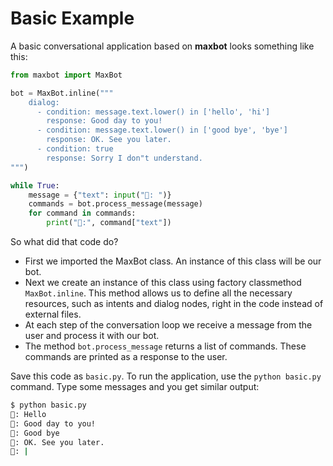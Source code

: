 # Basic Example

A basic conversational application based on **maxbot** looks something like this:

```python
from maxbot import MaxBot

bot = MaxBot.inline("""
    dialog:
      - condition: message.text.lower() in ['hello', 'hi']
        response: Good day to you!
      - condition: message.text.lower() in ['good bye', 'bye']
        response: OK. See you later.
      - condition: true
        response: Sorry I don"t understand.
""")

while True:
    message = {"text": input("🧑: ")}
    commands = bot.process_message(message)
    for command in commands:
        print("🤖:", command["text"])
```

So what did that code do?

* First we imported the MaxBot class. An instance of this class will be our bot.
* Next we create an instance of this class using factory classmethod `MaxBot.inline`. This method allows us to define all the necessary resources, such as intents and dialog nodes, right in the code instead of external files.
* At each step of the conversation loop we receive a message from the user and process it with our bot.
* The method `bot.process_message` returns a list of commands. These commands are printed as a response to the user.

Save this code as `basic.py`. To run the application, use the `python basic.py` command. Type some messages and you get similar output:

```bash
$ python basic.py
🧑: Hello
🤖: Good day to you!
🧑: Good bye
🤖: OK. See you later.
🧑: |
```
